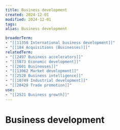 ```yaml
---
title: Business development
created: 2024-12-01
modified: 2024-12-01
tags: 
alias: Business development

broaderTerm:
- "[[11350 International business development]]"
- "[[184 Acquisitions (Businesses)]]"
relatedTerm:
- "[[2497 Business accelerators]]"
- "[[5873 Economic development]]"
- "[[2601 Businesses]]"
- "[[13062 Market development]]"
- "[[2528 Business intelligence]]"
- "[[10749 Industrial development]]"
- "[[20428 Trade promotion]]"
use:
- "[[2521 Business growth]]"
---
```

# Business development
